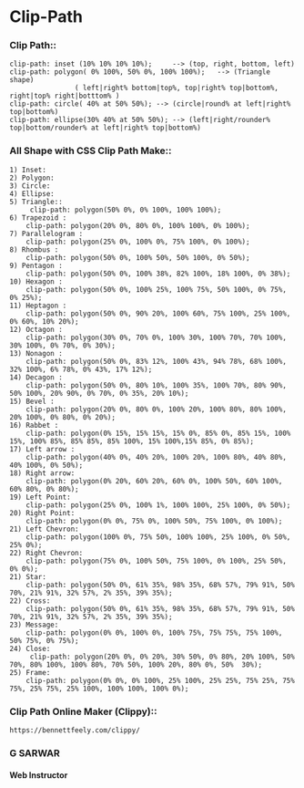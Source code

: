 # Clip-Path

### Clip Path::
	clip-path: inset (10% 10% 10% 10%); 	--> (top, right, bottom, left)
	clip-path: polygon( 0% 100%, 50% 0%, 100% 100%);   --> (Triangle shape) 
		            ( left|right% bottom|top%, top|right% top|bottom%, right|top% right|botttom% )
	clip-path: circle( 40% at 50% 50%);	--> (circle|round% at left|right% top|bottom%)
	clip-path: ellipse(30% 40% at 50% 50%);	--> (left|right/rounder% top|bottom/rounder% at left|right% top|bottom%)

### All Shape with CSS Clip Path Make::
	1) Inset:
	2) Polygon:
	3) Circle:
	4) Ellipse:
	5) Triangle::
		 clip-path: polygon(50% 0%, 0% 100%, 100% 100%);
	6) Trapezoid :
		clip-path: polygon(20% 0%, 80% 0%, 100% 100%, 0% 100%);
	7) Parallelogram :
		clip-path: polygon(25% 0%, 100% 0%, 75% 100%, 0% 100%);
	8) Rhombus :
		clip-path: polygon(50% 0%, 100% 50%, 50% 100%, 0% 50%);
	9) Pentagon :
		clip-path: polygon(50% 0%, 100% 38%, 82% 100%, 18% 100%, 0% 38%);
	10) Hexagon :
		clip-path: polygon(50% 0%, 100% 25%, 100% 75%, 50% 100%, 0% 75%, 0% 25%);
	11) Heptagon :
		clip-path: polygon(50% 0%, 90% 20%, 100% 60%, 75% 100%, 25% 100%, 0% 60%, 10% 20%);
	12) Octagon :
		clip-path: polygon(30% 0%, 70% 0%, 100% 30%, 100% 70%, 70% 100%, 30% 100%, 0% 70%, 0% 30%);
	13) Nonagon :
		clip-path: polygon(50% 0%, 83% 12%, 100% 43%, 94% 78%, 68% 100%, 32% 100%, 6% 78%, 0% 43%, 17% 12%);
	14) Decagon :
		clip-path: polygon(50% 0%, 80% 10%, 100% 35%, 100% 70%, 80% 90%, 50% 100%, 20% 90%, 0% 70%, 0% 35%, 20% 10%);
	15) Bevel :
		clip-path: polygon(20% 0%, 80% 0%, 100% 20%, 100% 80%, 80% 100%, 20% 100%, 0% 80%, 0% 20%);
	16) Rabbet :
		clip-path: polygon(0% 15%, 15% 15%, 15% 0%, 85% 0%, 85% 15%, 100% 15%, 100% 85%, 85% 85%, 85% 100%, 15% 100%,15% 85%, 0% 85%);
	17) Left arrow :
		clip-path: polygon(40% 0%, 40% 20%, 100% 20%, 100% 80%, 40% 80%, 40% 100%, 0% 50%);
	18) Right arrow:
		clip-path: polygon(0% 20%, 60% 20%, 60% 0%, 100% 50%, 60% 100%, 60% 80%, 0% 80%);
	19) Left Point:
		clip-path: polygon(25% 0%, 100% 1%, 100% 100%, 25% 100%, 0% 50%);
	20) Right Point:
		clip-path: polygon(0% 0%, 75% 0%, 100% 50%, 75% 100%, 0% 100%);
	21) Left Chevron:
		clip-path: polygon(100% 0%, 75% 50%, 100% 100%, 25% 100%, 0% 50%, 25% 0%);
	22) Right Chevron:
		clip-path: polygon(75% 0%, 100% 50%, 75% 100%, 0% 100%, 25% 50%, 0% 0%);
	21) Star:
		clip-path: polygon(50% 0%, 61% 35%, 98% 35%, 68% 57%, 79% 91%, 50% 70%, 21% 91%, 32% 57%, 2% 35%, 39% 35%);
	22) Cross:
		clip-path: polygon(50% 0%, 61% 35%, 98% 35%, 68% 57%, 79% 91%, 50% 70%, 21% 91%, 32% 57%, 2% 35%, 39% 35%);
	23) Message:
		clip-path: polygon(0% 0%, 100% 0%, 100% 75%, 75% 75%, 75% 100%, 50% 75%, 0% 75%);
	24) Close:
		 clip-path: polygon(20% 0%, 0% 20%, 30% 50%, 0% 80%, 20% 100%, 50% 70%, 80% 100%, 100% 80%, 70% 50%, 100% 20%, 80% 0%, 50%  30%);
	25) Frame:
		clip-path: polygon(0% 0%, 0% 100%, 25% 100%, 25% 25%, 75% 25%, 75% 75%, 25% 75%, 25% 100%, 100% 100%, 100% 0%);


### Clip Path Online Maker (Clippy):: 	
	https://bennettfeely.com/clippy/
  
### G SARWAR
#### Web Instructor
